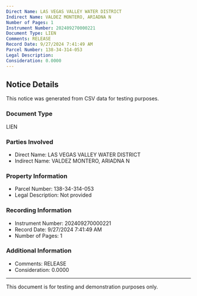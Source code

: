 ```yaml
---
Direct Name: LAS VEGAS VALLEY WATER DISTRICT
Indirect Name: VALDEZ MONTERO, ARIADNA N
Number of Pages: 1
Instrument Number: 202409270000221
Document Type: LIEN
Comments: RELEASE
Record Date: 9/27/2024 7:41:49 AM
Parcel Number: 138-34-314-053
Legal Description: 
Consideration: 0.0000
---
```


## Notice Details

This notice was generated from CSV data for testing purposes.

### Document Type
LIEN

### Parties Involved
- Direct Name: LAS VEGAS VALLEY WATER DISTRICT
- Indirect Name: VALDEZ MONTERO, ARIADNA N

### Property Information
- Parcel Number: 138-34-314-053
- Legal Description: Not provided

### Recording Information
- Instrument Number: 202409270000221
- Record Date: 9/27/2024 7:41:49 AM
- Number of Pages: 1

### Additional Information
- Comments: RELEASE
- Consideration: 0.0000

---

This document is for testing and demonstration purposes only.
